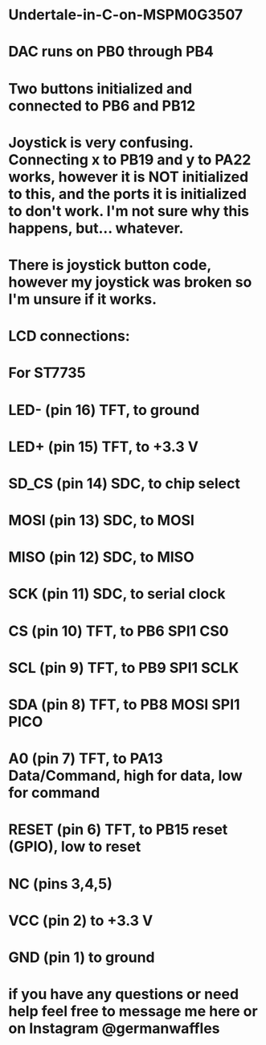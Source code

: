 # Undertale-in-C-on-MSPM0G3507

# DAC runs on PB0 through PB4

# Two buttons initialized and connected to PB6 and PB12

# Joystick is very confusing. Connecting x to PB19 and y to PA22 works, however it is NOT initialized to this, and the ports it is initialized to don't work. I'm not sure why this happens, but... whatever.
# There is joystick button code, however my joystick was broken so I'm unsure if it works.

# LCD connections:
# For ST7735
# LED-   (pin 16) TFT, to ground
# LED+   (pin 15) TFT, to +3.3 V
# SD_CS  (pin 14) SDC, to chip select
# MOSI   (pin 13) SDC, to MOSI
# MISO   (pin 12) SDC, to MISO
# SCK    (pin 11) SDC, to serial clock
# CS     (pin 10) TFT, to PB6  SPI1 CS0
# SCL    (pin 9)  TFT, to PB9  SPI1 SCLK
# SDA    (pin 8)  TFT, to PB8  MOSI SPI1 PICO
# A0     (pin 7)  TFT, to PA13 Data/Command, high for data, low for command
# RESET  (pin 6)  TFT, to PB15 reset (GPIO), low to reset
# NC     (pins 3,4,5)
# VCC    (pin 2)       to +3.3 V
# GND    (pin 1)       to ground

# if you have any questions or need help feel free to message me here or on Instagram @germanwaffles

